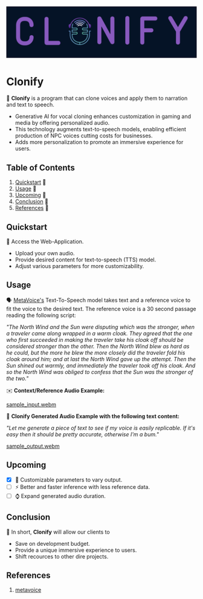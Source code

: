 # ![](images/Clonify.png)

# Clonify

🤖 **Clonify** is a program that can clone voices and apply them to narration and text to speech.

- Generative AI for vocal cloning enhances customization in gaming and media by offering personalized audio.
- This technology augments text-to-speech models, enabling efficient production of NPC voices cutting costs for businesses.
- Adds more personalization to promote an immersive experience for users.

## Table of Contents

1. [Quickstart](#quickstart) 💨
2. [Usage](#usage) 🌊
3. [Upcoming](#upcoming) 🎉
4. [Conclusion](#conclusion) 🏁
5. [References](#references) 🎱

## Quickstart

🎯 Access the Web-Application.

- Upload your own audio.
- Provide desired content for text-to-speech (TTS) model.
- Adjust various parameters for more customizability.

## Usage

🗣️ [MetaVoice's](https://github.com/metavoiceio/metavoice-src/tree/main?tab=readme-ov-file) Text-To-Speech model takes text and a reference voice to fit the voice to the desired text. The reference voice is a 30 second passage reading the following script:

*"The North Wind and the Sun were disputing which was the stronger, when a traveler came along wrapped in a warm cloak. They agreed that the one who first succeeded in making the traveler take his cloak off should be considered stronger than the other. Then the North Wind blew as hard as he could, but the more he blew the more closely did the traveler fold his cloak around him; and at last the North Wind gave up the attempt. Then the Sun shined out warmly, and immediately the traveler took off his cloak.
And so the North Wind was obliged to confess that the Sun was the stronger of the two."*




✉️ **Context/Reference Audio Example:**

[sample_input.webm](https://github.com/tricao7/Clonify/assets/72780544/20748f69-0aa2-4dd6-bc09-17a064216f0e)

🎯 **Clonify Generated Audio Example with the following text content:** 

*"Let me generate a piece of text to see if my voice is easily replicable. If it's easy then it should be pretty accurate, otherwise I'm a bum."*

[sample_output.webm](https://github.com/tricao7/VoiceCloning/assets/72780544/c81e6f3b-de45-4570-85e1-a6e183c5ed04)


## Upcoming

- [x] 🧩 Customizable parameters to vary output.
- [ ] ⚡️ Better and faster inference with less reference data.
- [ ] ⌚️ Expand generated audio duration.

## Conclusion

🤝 In short, **Clonify** will allow our clients to

- Save on development budget.
- Provide a unique immersive experience to users.
- Shift recources to other dire projects.

## References

1. [metavoice](https://github.com/metavoiceio/metavoice-src/tree/main)
